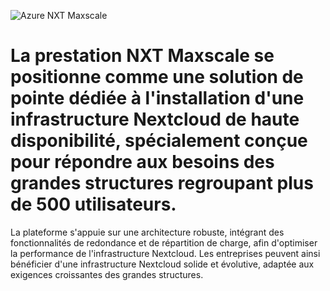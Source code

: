 ![Azure NXT Maxscale](https://static.wixstatic.com/media/02e6ef_9c7c628fadc94a8fb0495465cc6e5240~mv2.png/v1/fill/w_539,h_96,al_c,q_85,usm_0.66_1.00_0.01,enc_auto/NXTMAXSCALE.png)

# La prestation NXT Maxscale se positionne comme une solution de pointe dédiée à l'installation d'une infrastructure Nextcloud de haute disponibilité, spécialement conçue pour répondre aux besoins des grandes structures regroupant plus de 500 utilisateurs.
La plateforme s'appuie sur une architecture robuste, intégrant des fonctionnalités de redondance et de répartition de charge, afin d'optimiser la performance de l'infrastructure Nextcloud. Les entreprises peuvent ainsi bénéficier d'une infrastructure Nextcloud solide et évolutive, adaptée aux exigences croissantes des grandes structures.
